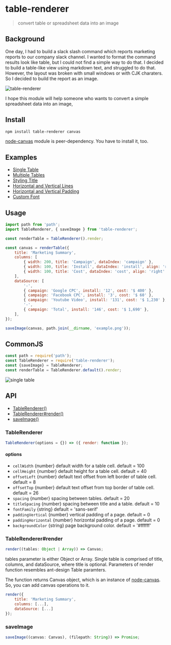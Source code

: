 # table-renderer

> convert table or spreadsheet data into an image

## Background

One day, I had to build a slack slash command which reports marketing reports to our company slack channel. I wanted to format the command results look like table, but I could not find a simple way to do that. I decided to build a table-like view using markdown text, and struggled to do that. However, the layout was broken with small windows or with CJK charaters. So I decided to build the report as an image.

![table-renderer](example.png)

I hope this module will help someone who wants to convert a simple spreadsheet data into an image,

## Install

```bash
npm install table-renderer canvas
```

[node-canvas](https://github.com/Automattic/node-canvas) module is peer-dependency. You have to install it, too.

## Examples

-   [Single Table](./examples/single-table)
-   [Multiple Tables](./examples/multiple-tables)
-   [Styling Title](./examples/styling-title)
-   [Horizontal and Vertical Lines](./examples/lines)
-   [Horizontal and Vertical Padding](./examples/padding)
-   [Custom Font](./examples/custom-font)

## Usage

```javascript
import path from 'path';
import TableRenderer, { saveImage } from 'table-renderer';

const renderTable = TableRenderer().render;

const canvas = renderTable({
	title: 'Marketing Summary',
	columns: [
		{ width: 200, title: 'Campaign', dataIndex: 'campaign' },
		{ width: 100, title: 'Install', dataIndex: 'install', align: 'right' },
		{ width: 100, title: 'Cost', dataIndex: 'cost', align: 'right' },
	],
	dataSource: [
		'-',
		{ campaign: 'Google CPC', install: '12', cost: '$ 400' },
		{ campaign: 'Facebook CPC', install: '3', cost: '$ 60' },
		{ campaign: 'Youtube Video', install: '131', cost: '$ 1,230' },
		'-',
		{ campaign: 'Total', install: '146', cost: '$ 1,690' },
	],
});

saveImage(canvas, path.join(__dirname, 'example.png'));
```

## CommonJS
```javascript
const path = require('path');
const TableRenderer = require('table-renderer');
const {saveImage} = TableRenderer;
const renderTable = TableRenderer.default().render;
```

![single table](example.png)

## API

-   [TableRenderer()](#tablerenderer)
-   [TableRenderer#render()](#tablerendererrender)
-   [saveImage()](#saveimage)

### TableRenderer

```javascript
TableRenderer(options = {}) => ({ render: function });
```

#### options

-   `cellWidth` {number} default width for a table cell. default = 100
-   `cellHeight` {number} default height for a table cell. default = 40
-   `offsetLeft` {number} default text offset from left border of table cell. default = 8
-   `offsetTop` {number} default text offset from top border of table cell. default = 26
-   `spacing` {number} spacing between tables. default = 20
-   `titleSpacing` {number} spacing between title and a table. default = 10
-   `fontFamily` {string} default = 'sans-serif'
-   `paddingVertical` {number} vertical padding of a page. default = 0
-   `paddingHorizontal` {number} horizontal padding of a page. default = 0
-   `backgroundColor` {string} page background color. default = '#ffffff'

### TableRenderer#render

```javascript
render((tables: Object | Array)) => Canvas;
```

tables parameter is either Object or Array. Single table is comprised of title, columns, and dataSource, where title is optional. Parameters of render function resembles ant-design Table paramters.

The function returns Canvas object, which is an instance of [node-canvas](https://github.com/Automattic/node-canvas). So, you can add canvas operations to it.

```javascript
render({
    title: 'Marketing Summary',
    columns: [...],
    dataSource: [...]
});
```

### saveImage

```javascript
saveImage((canvas: Canvas), (filepath: String)) => Promise;
```
